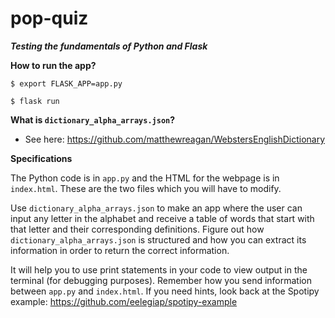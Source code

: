 # pop-quiz
***Testing the fundamentals of Python and Flask***

**How to run the app?**

```$ export FLASK_APP=app.py```

```$ flask run```

**What is ```dictionary_alpha_arrays.json```?**

- See here: https://github.com/matthewreagan/WebstersEnglishDictionary

**Specifications**

The Python code is in ```app.py``` and the HTML for the webpage is in ```index.html```. These are the two files which you will have to modify.

Use ```dictionary_alpha_arrays.json``` to make an app where the user can input any letter in the alphabet and receive a table of words that start with that letter and their corresponding definitions. Figure out how ```dictionary_alpha_arrays.json``` is structured and how you can extract its information in order to return the correct information. 

It will help you to use print statements in your code to view output in the terminal (for debugging purposes). Remember how you send information between ```app.py``` and ```index.html```. If you need hints, look back at the Spotipy example: https://github.com/eelegiap/spotipy-example
